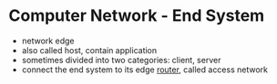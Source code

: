 # Computer Network - End System

- network edge
- also called host, contain application
- sometimes divided into two categories: client, server
- connect the end system to its edge [router](computer-network-router.md), called access network